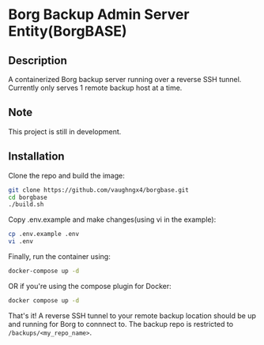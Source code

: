 # Borg Backup Admin Server Entity(BorgBASE)
## Description
A containerized Borg backup server running over a reverse SSH tunnel.
Currently only serves 1 remote backup host at a time.

## Note
This project is still in development.

## Installation
Clone the repo and build the image:
```bash
git clone https://github.com/vaughngx4/borgbase.git
cd borgbase
./build.sh
```

Copy .env.example and make changes(using vi in the example):
```bash
cp .env.example .env
vi .env
```

Finally, run the container using:
```bash
docker-compose up -d
```
OR if you're using the compose plugin for Docker:
```bash
docker compose up -d
```

That's it! A reverse SSH tunnel to your remote backup location should be up and running for Borg to connnect to. The backup repo is restricted to `/backups/<my_repo_name>`.
